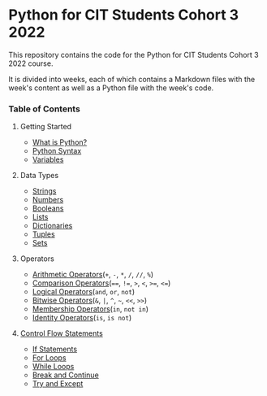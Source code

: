 # Python for CIT Students Cohort 3 2022

This repository contains the code for the Python for CIT Students Cohort 3 2022 course.

It is divided into weeks, each of which contains a Markdown files with the week's content as well as a Python file with the week's code.

### Table of Contents
1. Getting Started 
    - [What is Python?](/week1/what_is_python.md)
    - [Python Syntax](/week1/python_syntax.md)
    - [Variables](/week1/variables.md)

2. Data Types
    - [Strings](/week1/strings.md)
    - [Numbers](/week1/numbers/numbers.md)
    - [Booleans](/week1/booleans/booleans.md)
    - [Lists](/week2/lists/lists.md)
    - [Dictionaries](/week2/dict/dictionaries.md)
    - [Tuples](/week2/tuples/tuples.md)
    - [Sets](/week2/sets/sets.md)

3. Operators
    - [Arithmetic Operators](/week2/operators/arithmetic_operators.md)(`+`, `-`, `*`, `/`, `//`, `%`)
    - [Comparison Operators](/week2/operators/comparison_operators.md)(`==`, `!=`, `>`, `<`, `>=`, `<=`)
    - [Logical Operators](/week2/operators/logical_operators.md)(`and`, `or`, `not`)
    - [Bitwise Operators](/week2/operators/bitwise_operators.md)(`&`, `|`, `^`, `~`, `<<`, `>>`)
    - [Membership Operators](/week2/operators/membership_operators.md)(`in`, `not in`)
    - [Identity Operators](/week2/operators/identity_operators.md)(`is`, `is not`)

4. [Control Flow Statements](/week2/control_flow/index.md)
    - [If Statements](/week2/control_flow/if_statements.md)
    - [For Loops](/week2/control_flow/for_loops.md)
    - [While Loops](/week2/control_flow/while_loops.md)
    - [Break and Continue](/week2/control_flow/break_and_continue.md)
    - [Try and Except](/week2/control_flow/try_and_except.md)
